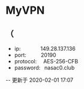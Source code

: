 # MyVPN
## （  

* ip:        &ensp;&ensp;&ensp;&ensp;&ensp;&ensp;&ensp;149.28.137.136 
* port:      &ensp;&ensp;&ensp;&ensp;&ensp;20190  
* protocol:  &ensp;&ensp;AES-256-CFB  
* password:  &ensp;nasac0.club  

-- 更新于 2020-02-01 17:07


